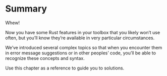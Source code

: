 # Summary

Whew! 

Now you have some Rust features in your toolbox that you likely won’t use often, but you’ll know they’re available in very particular circumstances.

We’ve introduced several complex topics so that when you encounter them in error message suggestions or in other peoples’ code, you’ll be able to recognize these concepts and syntax.

Use this chapter as a reference to guide you to solutions.